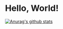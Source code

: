 # Hello, World!

[![Anurag's github stats](https://github-readme-stats.vercel.app/api?username=n0z0me)](https://github.com/anuraghazra/github-readme-stats)
